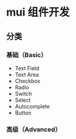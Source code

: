 # mui 组件开发

## 分类

### 基础（Basic）

- Text Field
- Text Area
- Checkbox
- Radio
- Switch
- Select
- Autocomplete
- Button

### 高级（Advanced）
